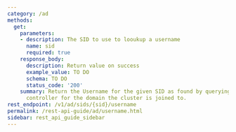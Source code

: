 ```yaml
---
category: /ad
methods:
  get:
    parameters:
    - description: The SID to use to looukup a username
      name: sid
      required: true
    response_body:
      description: Return value on success
      example_value: TO DO
      schema: TO DO
      status_code: '200'
    summary: Return the Username for the given SID as found by querying the domain
      controller for the domain the cluster is joined to.
rest_endpoint: /v1/ad/sids/{sid}/username
permalink: /rest-api-guide/ad/username.html
sidebar: rest_api_guide_sidebar
---
```

